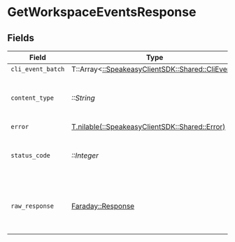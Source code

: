 # GetWorkspaceEventsResponse


## Fields

| Field                                                                               | Type                                                                                | Required                                                                            | Description                                                                         |
| ----------------------------------------------------------------------------------- | ----------------------------------------------------------------------------------- | ----------------------------------------------------------------------------------- | ----------------------------------------------------------------------------------- |
| `cli_event_batch`                                                                   | T::Array<[::SpeakeasyClientSDK::Shared::CliEvent](../../models/shared/clievent.md)> | :heavy_minus_sign:                                                                  | Success                                                                             |
| `content_type`                                                                      | *::String*                                                                          | :heavy_check_mark:                                                                  | HTTP response content type for this operation                                       |
| `error`                                                                             | [T.nilable(::SpeakeasyClientSDK::Shared::Error)](../../models/shared/error.md)      | :heavy_minus_sign:                                                                  | Error                                                                               |
| `status_code`                                                                       | *::Integer*                                                                         | :heavy_check_mark:                                                                  | HTTP response status code for this operation                                        |
| `raw_response`                                                                      | [Faraday::Response](https://www.rubydoc.info/gems/faraday/Faraday/Response)         | :heavy_check_mark:                                                                  | Raw HTTP response; suitable for custom response parsing                             |